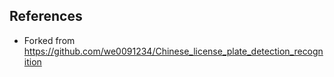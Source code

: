 ## References

* Forked from https://github.com/we0091234/Chinese_license_plate_detection_recognition

